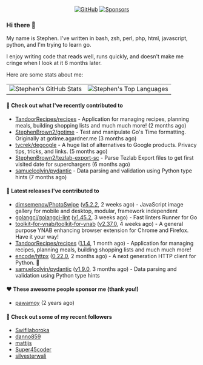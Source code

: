 <p align="center">
    <a href="https://github.com/StephenBrown2"><img src="https://img.shields.io/github/followers/StephenBrown2.svg?label=GitHub&style=social" alt="GitHub"></a>
    <a href="https://github.com/sponsors/StephenBrown2"><img src="https://img.shields.io/badge/Sponsors--_.svg?style=social&logo=github&logoColor=EA4AAA" alt="Sponsors"></a>
</p>

### Hi there 👋

My name is Stephen. I've written in bash, zsh, perl, php, html, javascript, python, and I'm trying to learn go.

I enjoy writing code that reads well, runs quickly, and doesn't make me cringe when I look at it 6 months later.

Here are some stats about me:

|     |     |
| --- | --- |
| ![Stephen's GitHub Stats](https://github-readme-stats.vercel.app/api?username=StephenBrown2&show_icons=true&count_private=true) | ![Stephen's Top Languages](https://github-readme-stats.vercel.app/api/top-langs/?username=StephenBrown2&layout=compact) |

#### 👷 Check out what I've recently contributed to

- [TandoorRecipes/recipes](https://github.com/TandoorRecipes/recipes) - Application for managing recipes, planning meals, building shopping lists and much much more! (2 months ago)
- [StephenBrown2/gotime](https://github.com/StephenBrown2/gotime) - Test and manipulate Go&#39;s Time formatting. Originally at gotime.agardner.me (3 months ago)
- [tycrek/degoogle](https://github.com/tycrek/degoogle) - A huge list of alternatives to Google products. Privacy tips, tricks, and links. (5 months ago)
- [StephenBrown2/tezlab-export-sc](https://github.com/StephenBrown2/tezlab-export-sc) - Parse Tezlab Export files to get first visited date for superchargers (6 months ago)
- [samuelcolvin/pydantic](https://github.com/samuelcolvin/pydantic) - Data parsing and validation using Python type hints (7 months ago)



#### 🔭 Latest releases I've contributed to

- [dimsemenov/PhotoSwipe](https://github.com/dimsemenov/PhotoSwipe) ([v5.2.2](https://github.com/dimsemenov/PhotoSwipe/releases/tag/v5.2.2), 2 weeks ago) - JavaScript image gallery for mobile and desktop, modular, framework independent
- [golangci/golangci-lint](https://github.com/golangci/golangci-lint) ([v1.45.2](https://github.com/golangci/golangci-lint/releases/tag/v1.45.2), 3 weeks ago) - Fast linters Runner for Go
- [toolkit-for-ynab/toolkit-for-ynab](https://github.com/toolkit-for-ynab/toolkit-for-ynab) ([v2.37.0](https://github.com/toolkit-for-ynab/toolkit-for-ynab/releases/tag/v2.37.0), 4 weeks ago) - A general purpose YNAB enhancing browser extension for Chrome and Firefox. Have it your way!
- [TandoorRecipes/recipes](https://github.com/TandoorRecipes/recipes) ([1.1.4](https://github.com/TandoorRecipes/recipes/releases/tag/1.1.4), 1 month ago) - Application for managing recipes, planning meals, building shopping lists and much much more!
- [encode/httpx](https://github.com/encode/httpx) ([0.22.0](https://github.com/encode/httpx/releases/tag/0.22.0), 2 months ago) - A next generation HTTP client for Python. 🦋
- [samuelcolvin/pydantic](https://github.com/samuelcolvin/pydantic) ([v1.9.0](https://github.com/samuelcolvin/pydantic/releases/tag/v1.9.0), 3 months ago) - Data parsing and validation using Python type hints

#### ❤️ These awesome people sponsor me (thank you!)

- [pawamoy](https://github.com/pawamoy) (2 years ago)

#### 👯 Check out some of my recent followers

- [Swifilaboroka](https://github.com/Swifilaboroka)
- [danno859](https://github.com/danno859)
- [mattijs](https://github.com/mattijs)
- [Super45coder](https://github.com/Super45coder)
- [silvesterwali](https://github.com/silvesterwali)


